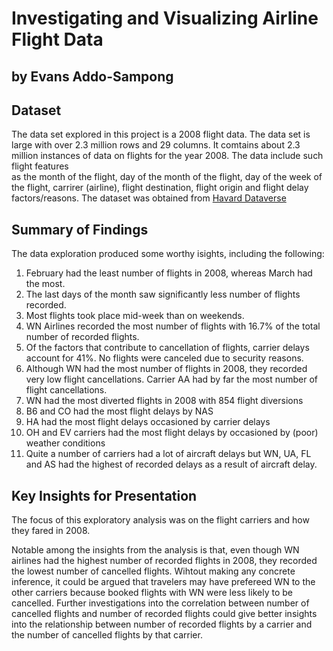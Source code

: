 # Investigating and Visualizing Airline Flight Data
## by Evans Addo-Sampong


## Dataset

The data set explored in this project is a 2008 flight data. 
The data set is large with over 2.3 million rows and 29 columns. 
It comtains about 2.3 million instances of data on flights for the year 2008. The data include such flight features  
as the month of the flight, day of the month of the flight, day of the week of the flight, 
carrirer (airline), flight destination, flight origin and flight delay factors/reasons. 
The dataset was obtained from 
[Havard Dataverse](https://dataverse.harvard.edu/dataset.xhtml?persistentId=doi:10.7910/DVN/HG7NV7#)


## Summary of Findings

The data exploration produced some worthy isights, including the following:

1. February had the least number of flights in 2008, whereas March had the most.
2. The last days of the month saw significantly less number of flights recorded.
3. Most flights took place mid-week than on weekends.
4. WN Airlines recorded the most number of flights with 16.7% of the total number of recorded flights.
5. Of the factors that contribute to cancellation of flights, carrier delays account for 41%. No flights were canceled due to security reasons. 
6. Although WN had the most number of flights in 2008, they recorded very low flight cancellations. Carrier AA had by far the most number of flight cancellations.
7. WN had the most diverted flights in 2008 with 854 flight diversions
8. B6 and CO had the most flight delays by NAS
9. HA had the most flight delays occasioned by carrier delays
10. OH and EV carriers had the most flight delays by occasioned by (poor) weather conditions
11. Quite a number of carriers had a lot of aircraft delays but WN, UA, FL and AS had the highest of recorded delays as a result of aircraft delay.


## Key Insights for Presentation

The focus of this exploratory analysis was on the flight carriers and how they fared in 2008.

Notable among the insights from the analysis is that, even though WN airlines had the highest number of recorded flights in 2008, they recorded the lowest number of cancelled flights. Wihtout making any concrete inference, it could be argued that travelers may have prefereed WN to the other carriers because booked flights with WN were less likely to be cancelled. Further investigations into the correlation between number of cancelled flights and number of recorded flights could give better insights into the relationship between number of recorded flights by a carrier and the number of cancelled flights by that carrier.
